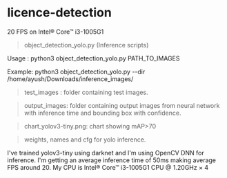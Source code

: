 # licence-detection
20 FPS on Intel® Core™ i3-1005G1
> object_detection_yolo.py (Inference scripts)

Usage : python3 object_detection_yolo.py PATH_TO_IMAGES

Example: python3 object_detection_yolo.py --dir /home/ayush/Downloads/inference_images/

> test_images : folder containing test images.

> output_images: folder containing output images from neural network with inference time and bounding box with confidence.

> chart_yolov3-tiny.png: chart showing mAP>70

> weights, names and cfg for yolo inference.

I've trained yolov3-tiny using darknet and I'm using OpenCV DNN for inference.
I'm getting an average inference time of 50ms making average FPS around 20.
My CPU is Intel® Core™ i3-1005G1 CPU @ 1.20GHz × 4 
